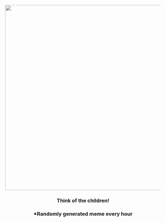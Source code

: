 <p align="center">
        <img src="https://i.redd.it/clyp6ve9vpz91.jpg" width="600" height="600">
        </p>
        <h3 align="center">Think of the children!</h3>
        <h3 align="center">*Randomly generated meme every hour</h3>
    
